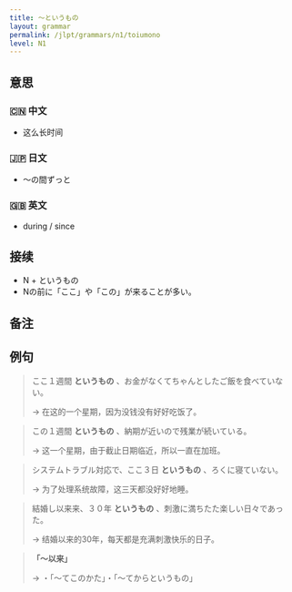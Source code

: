 ```yaml
---
title: 〜というもの
layout: grammar
permalink: /jlpt/grammars/n1/toiumono
level: N1
---
```


## 意思

### 🇨🇳 中文

- 这么长时间

### 🇯🇵 日文

- 〜の間ずっと

### 🇬🇧 英文

- during / since

## 接续

- N + というもの
- Nの前に「ここ」や「この」が来ることが多い。

## 备注


## 例句

> ここ１週間 **というもの** 、お金がなくてちゃんとしたご飯を食べていない。
>
> → 在这的一个星期，因为没钱没有好好吃饭了。

> この１週間 **というもの** 、納期が近いので残業が続いている。
>
> → 这一个星期，由于截止日期临近，所以一直在加班。

> システムトラブル対応で、ここ３日 **というもの** 、ろくに寝ていない。
>
> → 为了处理系统故障，这三天都没好好地睡。

> 結婚し以来来、３０年 **というもの** 、刺激に満ちたた楽しい日々であった。
>
> → 结婚以来的30年，每天都是充满刺激快乐的日子。

> **「〜以来」**
>
> → ・「〜てこのかた」・「〜てからというもの」

